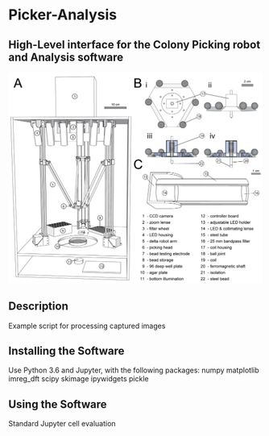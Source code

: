 # Picker-Analysis
## High-Level interface for the Colony Picking robot and Analysis software



![Image of Picker](https://github.com/GriesbeckLab/Picker-Analysis/raw/master/Figure_1_robot_2column_300dpi.tif)

## Description

Example script for processing captured images

## Installing the Software

Use Python 3.6 and Jupyter, with the following packages:
numpy
matplotlib
imreg_dft
scipy
skimage
ipywidgets
pickle

## Using the Software

Standard Jupyter cell evaluation
